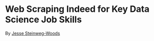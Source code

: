 # Web Scraping Indeed for Key Data Science Job Skills

By [Jesse Steinweg-Woods](https://jessesw.com/)
